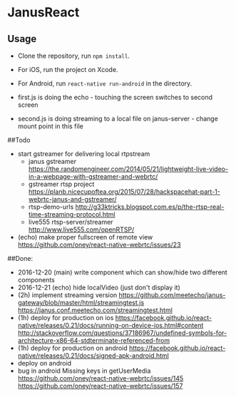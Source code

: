 # JanusReact 

## Usage
- Clone the repository, run `npm install`.  
- For iOS, run the project on Xcode.  
- For Android, run `react-native run-android` in the directory.  

- first.js is doing the echo - touching the screen switches to second screen
- second.js is doing streaming to a local file on janus-server - change mount point in this file 



##Todo
- start gstreamer for delivering local rtpstream
	- janus gstreamer 
		https://the.randomengineer.com/2014/05/21/lightweight-live-video-in-a-webpage-with-gstreamer-and-webrtc/
	- gstreamer rtsp project 
		https://planb.nicecupoftea.org/2015/07/28/hackspacehat-part-1-webrtc-janus-and-gstreamer/
	- rtsp-demo-urls 
		http://g33ktricks.blogspot.com.es/p/the-rtsp-real-time-streaming-protocol.html
	- live555 rtsp-server/streamer	
		http://www.live555.com/openRTSP/
- (echo) make proper fullscreen of remote view https://github.com/oney/react-native-webrtc/issues/23


##Done:
- 2016-12-20 (main) write component which can show/hide two different components
- 2016-12-21 (echo) hide localVideo (just don't display it)
- (2h) implement streaming version 
	https://github.com/meetecho/janus-gateway/blob/master/html/streamingtest.js
	https://janus.conf.meetecho.com/streamingtest.html
- (1h) deploy for production on ios 
	https://facebook.github.io/react-native/releases/0.21/docs/running-on-device-ios.html#content
	http://stackoverflow.com/questions/37186967/undefined-symbols-for-architecture-x86-64-stdterminate-referenced-from
- (1h) deploy for production on android 
	https://facebook.github.io/react-native/releases/0.21/docs/signed-apk-android.html
- deploy on android
- bug in android Missing keys in getUserMedia 
	https://github.com/oney/react-native-webrtc/issues/145
	https://github.com/oney/react-native-webrtc/issues/157
